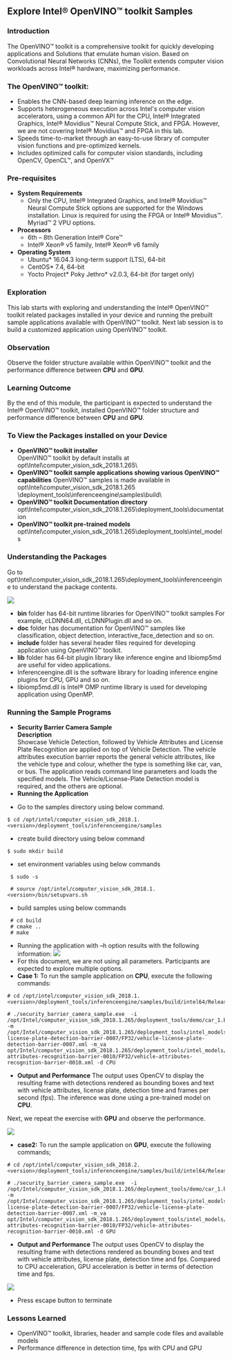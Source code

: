 ## Explore Intel® OpenVINO™ toolkit Samples
### Introduction
The OpenVINO™ toolkit is a comprehensive toolkit for quickly developing applications and Solutions that emulate human vision. Based on Convolutional Neural Networks (CNNs), the Toolkit extends computer vision workloads across Intel® hardware, maximizing performance.
### The OpenVINO™ toolkit:
- Enables the CNN-based deep learning inference on the edge.
- Supports heterogeneous execution across Intel's computer vision accelerators, using a common API for the CPU, Intel® Integrated Graphics, Intel® Movidius™ Neural Compute Stick, and FPGA. However, we are not covering Intel® Movidius™ and FPGA in this lab.
- Speeds time-to-market through an easy-to-use library of computer vision functions and pre-optimized kernels.
- Includes optimized calls for computer vision standards, including OpenCV, OpenCL™, and OpenVX™

### Pre-requisites
* **System Requirements**
  - Only the CPU, Intel® Integrated Graphics, and Intel® Movidius™ Neural Compute Stick options are supported for the Windows installation. Linux is required for using the FPGA or Intel® Movidius™. Myriad™ 2 VPU options.
* **Processors**
  - 6th – 8th Generation Intel® Core™
  - Intel® Xeon® v5 family, Intel® Xeon® v6 family
* **Operating System**
  - Ubuntu* 16.04.3 long-term support (LTS), 64-bit
  - CentOS* 7.4, 64-bit
  - Yocto Project* Poky Jethro* v2.0.3, 64-bit (for target only)

### Exploration
   This lab starts with exploring and understanding the Intel® OpenVINO™ toolkit related packages installed in your device and running the prebuilt sample applications available with OpenVINO™ toolkit. Next lab session is to build a customized application using OpenVINO™ toolkit.

### Observation
Observe the folder structure available within OpenVINO™ toolkit and the performance difference between **CPU** and **GPU**.

### Learning Outcome
By the end of this module, the participant is expected to understand the Intel® OpenVINO™ toolkit, installed OpenVINO™ folder structure and performance difference between **CPU** and **GPU**.
### To View the Packages installed on your Device
* **OpenVINO™ toolkit installer**                                                 
 OpenVINO™ toolkit by default installs at opt\Intel\computer_vision_sdk_2018.1.265\
* **OpenVINO™ toolkit sample applications showing various OpenVINO™ capabilities**
OpenVINO™ samples is made available in opt\Intel\computer_vision_sdk_2018.1.265                         \deployment_tools\inferenceengine\samples\build\
* **OpenVINO™ toolkit Documentation directory**
opt\Intel\computer_vision_sdk_2018.1.265\deployment_tools\documentation
* **OpenVINO™ toolkit pre-trained models**
opt\Intel\computer_vision_sdk_2018.1.265\deployment_tools\intel_models

### Understanding the Packages
Go to opt\Intel\computer_vision_sdk_2018.1.265\deployment_tools\inferenceengine to understand the package contents.

![](images/packages.png)
- **bin** folder has 64-bit runtime libraries for OpenVINO™ toolkit samples
For example, cLDNN64.dll, cLDNNPlugin.dll and so on.
- **doc** folder has documentation for OpenVINO™ samples like classification, object detection, interactive_face_detection and so on.
- **include** folder has several header files required for developing application using OpenVINO™ toolkit.
- **lib** folder has 64-bit plugin library like inference engine and libiomp5md are useful for video applications.
-  Inferenceengine.dll is the software library for loading inference engine plugins for CPU, GPU and so on.
- libiomp5md.dll is Intel® OMP runtime library is used for developing application using OpenMP.

### Running the Sample Programs
* **Security Barrier Camera Sample**                            
**Description**                           
Showcase Vehicle Detection, followed by Vehicle Attributes and License Plate Recognition are applied on top of Vehicle Detection. The vehicle attributes execution barrier reports the general vehicle attributes, like the vehicle type and colour, whether the type is something like car, van, or bus.
The application reads command line parameters and loads the specified models. The Vehicle/License-Plate Detection model is required, and the others are optional.
* **Running the Application**
- Go to the samples directory using below command.

```
$ cd /opt/intel/computer_vision_sdk_2018.1.<version>/deployment_tools/inferenceengine/samples
```
- create build directory using below command

```
$ sudo mkdir build
 ```
- set environment variables using below commands

```
 $ sudo -s

 # source /opt/intel/computer_vision_sdk_2018.1.<version>/bin/setupvars.sh
 ```
- build samples using below commands

```
 # cd build
 # cmake ..
 # make
 ```
- Running the application with –h option results with the following information:
![](images/help.png)
- For this document, we are not using all parameters. Participants are expected to explore multiple options.
- **Case 1:** To run the sample application on **CPU**, execute the following commands:

```
# cd /opt/intel/computer_vision_sdk_2018.1.<version>/deployment_tools/inferenceengine/samples/build/intel64/Release

# ./security_barrier_camera_sample.exe  -i  
/opt/Intel/computer_vision_sdk_2018.1.265/deployment_tools/demo/car_1.bmp -m
/opt/Intel/computer_vision_sdk_2018.1.265/deployment_tools/intel_models/vehicle-license-plate-detection-barrier-0007/FP32/vehicle-license-plate-detection-barrier-0007.xml -m_va
opt/Intel/computer_vision_sdk_2018.1.265/deployment_tools/intel_models/vehicle-attributes-recognition-barrier-0010/FP32/vehicle-attributes-recognition-barrier-0010.xml -d CPU
```
- **Output and Performance**
The output uses OpenCV to display the resulting frame with detections rendered as bounding boxes and text with vehicle attributes, license plate, detection time and frames per second (fps). The inference was done using a pre-trained model on **CPU**.

Next, we repeat the exercise with **GPU** and observe the performance.

![](images/CPU.png)
- **case2:** To run the sample application on **GPU**, execute the following commands;

```
# cd /opt/intel/computer_vision_sdk_2018.2.<version>/deployment_tools/inferenceengine/samples/build/intel64/Release

# ./security_barrier_camera_sample.exe  -i  
/opt/Intel/computer_vision_sdk_2018.1.265/deployment_tools/demo/car_1.bmp -m
/opt/Intel/computer_vision_sdk_2018.1.265/deployment_tools/intel_models/vehicle-license-plate-detection-barrier-0007/FP32/vehicle-license-plate-detection-barrier-0007.xml -m_va
opt/Intel/computer_vision_sdk_2018.1.265/deployment_tools/intel_models/vehicle-attributes-recognition-barrier-0010/FP32/vehicle-attributes-recognition-barrier-0010.xml -d GPU
```
- **Output and Performance**
The output uses OpenCV to display the resulting frame with detections rendered as bounding boxes and text with vehicle attributes, license plate, detection time and fps. Compared to CPU acceleration, GPU acceleration is better in terms of detection time and fps.

![](images/GPU.png)
- Press escape button to terminate


### Lessons Learned
- OpenVINO™ toolkit, libraries, header and sample code files and available models
- Performance difference in detection time, fps with CPU and GPU
